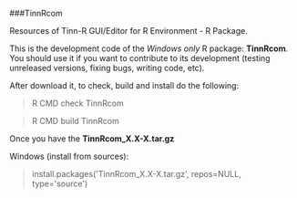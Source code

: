 ###TinnRcom

Resources of Tinn-R GUI/Editor for R Environment - R Package.

This is the development code of the _Windows only_ R package: __TinnRcom__.  
You should use it if you want to contribute to its development
(testing unreleased versions, fixing bugs, writing code, etc).

After download it, to check, build and install do the following:
> R CMD check TinnRcom

> R CMD build TinnRcom

Once you have the __TinnRcom_X.X-X.tar.gz__

Windows (install from sources):
> install.packages('TinnRcom_X.X-X.tar.gz', repos=NULL, type='source')
